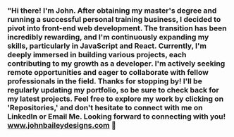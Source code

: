 ### "Hi there! I'm John. After obtaining my master's degree and running a successful personal training business, I decided to pivot into front-end web development. The transition has been incredibly rewarding, and I'm continuously expanding my skills, particularly in JavaScript and React. Currently, I'm deeply immersed in building various projects, each contributing to my growth as a developer. I'm actively seeking remote opportunities and eager to collaborate with fellow professionals in the field. Thanks for stopping by! I'll be regularly updating my portfolio, so be sure to check back for my latest projects. Feel free to explore my work by clicking on 'Repositories,' and don't hesitate to connect with me on LinkedIn or Email Me. Looking forward to connecting with you! www.johnbaileydesigns.com  👋

<!--
**jb679/jb679** is a ✨ _special_ ✨ repository because its `README.md` (this file) appears on your GitHub profile.

Here are some ideas to get you started:

- 🔭 I’m currently working on ...
- 🌱 I’m currently learning ...
- 👯 I’m looking to collaborate on ...
- 🤔 I’m looking for help with ...
- 💬 Ask me about ...
- 📫 How to reach me: ...
- 😄 Pronouns: ...
- ⚡ Fun fact: ...
-->

